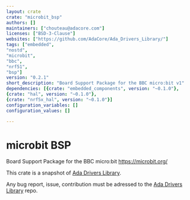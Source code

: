 ```yaml
---
layout: crate
crate: "microbit_bsp"
authors: []
maintainers: ["chouteau@adacore.com"]
licenses: ["BSD-3-Clause"]
websites: ["https://github.com/AdaCore/Ada_Drivers_Library/"]
tags: ["embedded",
"nostd",
"microbit",
"bbc",
"nrf51",
"bsp"]
version: "0.2.1"
short_description: "Board Support Package for the BBC micro:bit v1"
dependencies: [{crate: "embedded_components", version: "~0.1.0"},
{crate: "hal", version: "~0.1.0"},
{crate: "nrf5x_hal", version: "~0.1.0"}]
configuration_variables: []
configuration_values: []

---
```

# microbit BSP

Board Support Package for the BBC micro:bit https://microbit.org/

This crate is a snapshot of [Ada Drivers
Library](https://github.com/AdaCore/Ada_Drivers_Library/tree/master/middleware).

Any bug report, issue, contribution must be adressed to the [Ada Drivers
Library](https://github.com/AdaCore/Ada_Drivers_Library/) repo.




